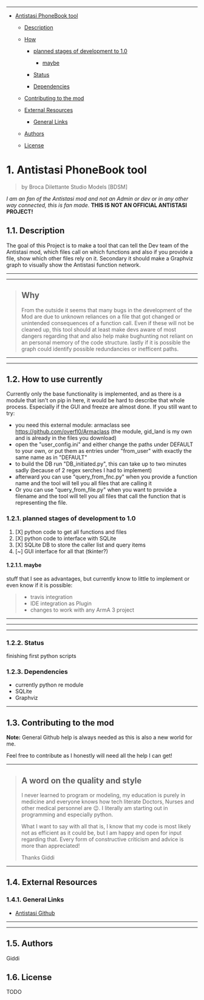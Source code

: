 
---

- [Antistasi PhoneBook tool](#antistasi-phonebook-tool)
  - [Description](#description)

  - [How](#how)
    - [planned stages of development to 1.0](#planned-stages-of-development-to-10)
      - [maybe](#maybe)

    - [Status](#status)
    - [Dependencies](#dependencies)
  - [Contributing to the mod](#contributing-to-the-mod)
  - [External Resources](#external-resources)
    - [General Links](#general-links)

  - [Authors](#authors)
  - [License](#license)

# 1. Antistasi PhoneBook tool

> by Broca Dilettante Studio Models [BDSM]

*I am an fan of the Antistasi mod and not an Admin or dev or in any other way connected, this is fan made.* **THIS IS NOT AN OFFICIAL ANTISTASI PROJECT!**

## 1.1. Description

The goal of this Project is to make a tool that can tell the Dev team of the Antistasi mod, which files call on which functions and also if you provide a file, show which other files rely on it.
Secondary it should make a Graphviz graph to visually show the Antistasi function network.

***
---

> ## Why
>
> From the outside it seems that many bugs in the development of the Mod are due to unknown reliances on a file that got changed or unintended consequences of a function call.
> Even if these will not be cleaned up, this tool should at least make devs aware of most dangers regarding that and also help make bughunting not reliant on an personal memory of the code structure.
> lastly if it is possible the graph could identify possible redundancies or inefficent paths.
>

***
---

## 1.2. How to use currently

Currently only the base functionality is implemented, and as there is a module that isn't on pip in here, it would be hard to describe that whole process. Especially if the GUI and freeze are almost done.
If you still want to try:

- you need this external module: armaclass see <https://github.com/overfl0/Armaclass> (the module, gid_land is my own and is already in the files you download)
- open the "user_config.ini" and either change the paths under DEFAULT to your own, or put them as entries under "from_user" with exactly the same name as in "DEFAULT"
- to build the DB run "DB_initiated.py", this can take up to two minutes sadly (because of 2 regex serches I had to implement)
- afterward you can use "query_from_fnc.py" when you provide a function name and the tool will tell you all files that are calling it
- Or you can use "query_from_file.py" when you want to provide a filename and the tool will tell you all files that call the function that is representing the file.

### 1.2.1. planned stages of development to 1.0

1. [X] python code to get all functions and files
2. [X] python code to interface with SQLite
3. [X] SQLite DB to store the caller list and query items
4. [~] GUI interface for all that (tkinter?)

#### 1.2.1.1. maybe

stuff that I see as advantages, but currently know to little to implement or even know if it is possible:
>
> * travis integration
> * IDE integration as Plugin
> * changes to work with any ArmA 3 project

***

***
---

### 1.2.2. Status

finishing first python scripts

### 1.2.3. Dependencies

- currently python re module
- SQLite
- Graphviz

***

## 1.3. Contributing to the mod

**Note:** General Github help is always needed as this is also a new world for me.

Feel free to contribute as I honestly will need all the help I can get!

***

> ## A word on the quality and style
>
> I never learned to program or modeling, my education is purely in medicine and everyone knows how tech literate Doctors, Nurses and other medical personnel are :wink:.
> I literally am starting out in programming and especially python.
>
> What I want to say with all that is, I know that my code is most likely not as efficient as it could be, but I am happy and open for input regarding that.
> Every form of constructive criticism and advice is more than appreciated!
>
> Thanks
> Giddi

***

## 1.4. External Resources

### 1.4.1. General Links

- [Antistasi Github](https://github.com/official-antistasi-community/A3-Antistasi)

***
---

## 1.5. Authors

Giddi

## 1.6. License

TODO
